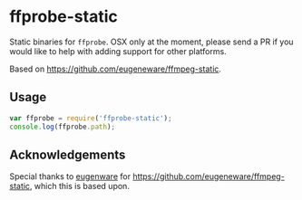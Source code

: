 ffprobe-static
====

Static binaries for `ffprobe`. OSX only at the moment, please send a PR if you would like to help with adding support for other platforms.

Based on <https://github.com/eugeneware/ffmpeg-static>.

Usage
----

```js
var ffprobe = require('ffprobe-static');
console.log(ffprobe.path);
```

Acknowledgements
----

Special thanks to [eugenware](https://github.com/eugeneware) for <https://github.com/eugeneware/ffmpeg-static>, which this is based upon.
